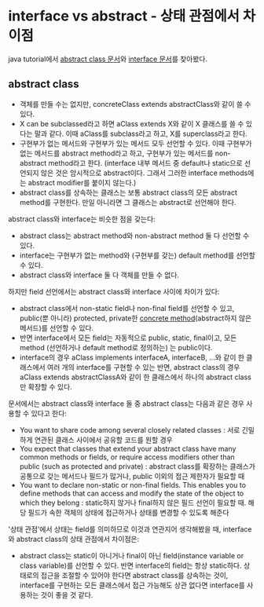 # interface vs abstract - 상태 관점에서 차이점

java tutorial에서 [abstract class 문서](https://docs.oracle.com/javase/tutorial/java/IandI/abstract.html)와 [interface 문서](https://docs.oracle.com/javase/tutorial/java/IandI/createinterface.html)를 찾아봤다.

## abstract class

- 객체를 만들 수는 없지만, concreteClass extends abstractClass와 같이 쓸 수 있다.
- X can be subclassed라고 하면 aClass extends X와 같이 X 클래스를 쓸 수 있다는 말과 같다. 이때 aClass를 subclass라고 하고, X를 superclass라고 한다.
- 구현부가 없는 메서드와 구현부가 있는 메서드 모두 선언할 수 있다. 이때 구현부가 없는 메서드를 abstract method라고 하고, 구현부가 있는 메서드를 non-abstract method라고 한다.
(interface 내부 메서드 중 default나 static으로 선언되지 않은 것은 암시적으로 abstract이다. 그래서 그러한 interface methods에는 abstract modifier를 붙이지 않는다.)
- abstract class를 상속하는 클래스는 보통 abstract class의 모든 abstract method를 구현한다. 만일 아니라면 그 클래스는 abstract로 선언해야 한다.

abstract class와 interface는 비슷한 점을 갖는다:
- abstract class는 abstract method와 non-abstract method 둘 다 선언할 수 있다.
- interface는 구현부가 없는 method와 (구현부를 갖는) default method를 선언할 수 있다.
- abstract class와 interface 둘 다 객체를 만들 수 없다.

하지만 field 선언에서는 abstract class와 interface 사이에 차이가 있다:
- abstract class에서 non-static field나 non-final field를 선언할 수 있고, public(뿐 아니라) protected, private한 [concrete method](https://docs.oracle.com/javase/specs/jls/se13/html/jls-8.html#jls-8.4.3.1)(abstract하지 않은 메서드)를 선언할 수 있다.
- 반면 interface에서 모든 field는 자동적으로 public, static, final이고, 모든 method (선언하거나 default method로 정의하는) 는  public이다.
- interface의 경우 aClass implements interfaceA, interfaceB, ...와 같이 한 클래스에서 여러 개의 interface를 구현할 수 있는 반면, abstract class의 경우 aClass extends abstractClassA와 같이 한 클래스에서 하나의 abstract class만 확장할 수 있다.

문서에서는 abstract class와 interface 둘 중 abstract class는 다음과 같은 경우 사용할 수 있다고 한다:
- You want to share code among several closely related classes
: 서로 긴밀하게 연관된 클래스 사이에서 공유할 코드를 원할 경우
- You expect that classes that extend your abstract class have many common methods or fields, or require access modifiers other than public (such as protected and private)
: abstract class를 확장하는 클래스가 공통으로 갖는 메서드나 필드가 많거나, public 이외의 접근 제한자가 필요할 때
- You want to declare non-static or non-final fields. This enables you to define methods that can access and modify the state of the object to which they belong
: static하지 않거나 final하지 않은 필드 선언이 필요할 때. 해당 필드가 속한 객체의 상태에 접근하거나 상태를 변경할 수 있도록 해준다

'상태 관점'에서 상태는 field를 의미하므로 이것과 연관지어 생각해봤을 때, interface와 abstract class의 상태 관점에서 차이점은:
- abstract class는 static이 아니거나 final이 아닌 field(instance variable or class variable)를 선언할 수 있다. 반면 interface의 field는 항상 static하다. 상태로의 접근을 조절할 수 있어야 한다면 abstract class를 상속하는 것이, interface를 구현하는 모든 클래스에서 접근 가능해도 상관 없다면 interface를 사용하는 것이 좋을 것 같다.
